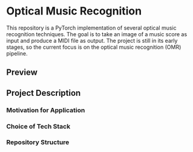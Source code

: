 # Optical Music Recognition

This repository is a PyTorch implementation of several optical music recognition techniques. The goal is to take an image of a music score as input and produce a MIDI file as output. The project is still in its early stages, so the current focus is on the optical music recognition (OMR) pipeline.

## Preview 

## Project Description

### Motivation for Application

### Choice of Tech Stack

### Repository Structure

